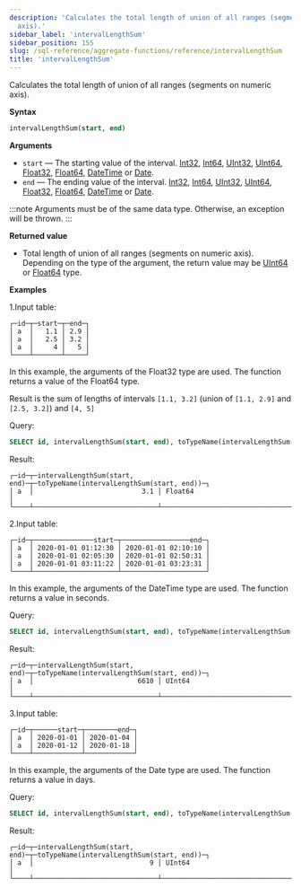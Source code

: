 ```yaml
---
description: 'Calculates the total length of union of all ranges (segments on numeric
  axis).'
sidebar_label: 'intervalLengthSum'
sidebar_position: 155
slug: /sql-reference/aggregate-functions/reference/intervalLengthSum
title: 'intervalLengthSum'
---
```


Calculates the total length of union of all ranges (segments on numeric axis).

**Syntax**

```sql
intervalLengthSum(start, end)
```

**Arguments**

- `start` — The starting value of the interval. [Int32](/sql-reference/data-types/int-uint#integer-ranges), [Int64](/sql-reference/data-types/int-uint#integer-ranges), [UInt32](/sql-reference/data-types/int-uint#integer-ranges), [UInt64](/sql-reference/data-types/int-uint#integer-ranges), [Float32](/sql-reference/data-types/float), [Float64](/sql-reference/data-types/float), [DateTime](/sql-reference/data-types/datetime) or [Date](/sql-reference/data-types/date).
- `end` — The ending value of the interval. [Int32](/sql-reference/data-types/int-uint#integer-ranges), [Int64](/sql-reference/data-types/int-uint#integer-ranges), [UInt32](/sql-reference/data-types/int-uint#integer-ranges), [UInt64](/sql-reference/data-types/int-uint#integer-ranges), [Float32](/sql-reference/data-types/float), [Float64](/sql-reference/data-types/float), [DateTime](/sql-reference/data-types/datetime) or [Date](/sql-reference/data-types/date).

:::note
Arguments must be of the same data type. Otherwise, an exception will be thrown.
:::

**Returned value**

- Total length of union of all ranges (segments on numeric axis). Depending on the type of the argument, the return value may be [UInt64](/sql-reference/data-types/int-uint#integer-ranges) or [Float64](/sql-reference/data-types/float) type.

**Examples**

1.Input table:

```text
┌─id─┬─start─┬─end─┐
│ a  │   1.1 │ 2.9 │
│ a  │   2.5 │ 3.2 │
│ a  │     4 │   5 │
└────┴───────┴─────┘
```

In this example, the arguments of the Float32 type are used. The function returns a value of the Float64 type.

Result is the sum of lengths of intervals `[1.1, 3.2]` (union of `[1.1, 2.9]` and `[2.5, 3.2]`) and `[4, 5]`

Query:

```sql
SELECT id, intervalLengthSum(start, end), toTypeName(intervalLengthSum(start, end)) FROM fl_interval GROUP BY id ORDER BY id;
```

Result:

```text
┌─id─┬─intervalLengthSum(start, end)─┬─toTypeName(intervalLengthSum(start, end))─┐
│ a  │                           3.1 │ Float64                                   │
└────┴───────────────────────────────┴───────────────────────────────────────────┘
```

2.Input table:

```text
┌─id─┬───────────────start─┬─────────────────end─┐
│ a  │ 2020-01-01 01:12:30 │ 2020-01-01 02:10:10 │
│ a  │ 2020-01-01 02:05:30 │ 2020-01-01 02:50:31 │
│ a  │ 2020-01-01 03:11:22 │ 2020-01-01 03:23:31 │
└────┴─────────────────────┴─────────────────────┘
```

In this example, the arguments of the DateTime type are used. The function returns a value in seconds.

Query:

```sql
SELECT id, intervalLengthSum(start, end), toTypeName(intervalLengthSum(start, end)) FROM dt_interval GROUP BY id ORDER BY id;
```

Result:

```text
┌─id─┬─intervalLengthSum(start, end)─┬─toTypeName(intervalLengthSum(start, end))─┐
│ a  │                          6610 │ UInt64                                    │
└────┴───────────────────────────────┴───────────────────────────────────────────┘
```

3.Input table:

```text
┌─id─┬──────start─┬────────end─┐
│ a  │ 2020-01-01 │ 2020-01-04 │
│ a  │ 2020-01-12 │ 2020-01-18 │
└────┴────────────┴────────────┘
```

In this example, the arguments of the Date type are used. The function returns a value in days.

Query:

```sql
SELECT id, intervalLengthSum(start, end), toTypeName(intervalLengthSum(start, end)) FROM date_interval GROUP BY id ORDER BY id;
```

Result:

```text
┌─id─┬─intervalLengthSum(start, end)─┬─toTypeName(intervalLengthSum(start, end))─┐
│ a  │                             9 │ UInt64                                    │
└────┴───────────────────────────────┴───────────────────────────────────────────┘
```
